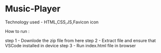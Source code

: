 # Music-Player
Technology used - HTML,CSS,JS,Favicon icon

How to run :

step 1 - Downlode the zip file from here
step 2 - Extract file and ensure that VSCode installed in device
step 3 - Run index.html file in browser
